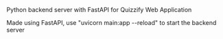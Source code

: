 Python backend server with FastAPI for Quizzify Web Application

Made using FastAPI, use "uvicorn main:app --reload" to start the backend server
